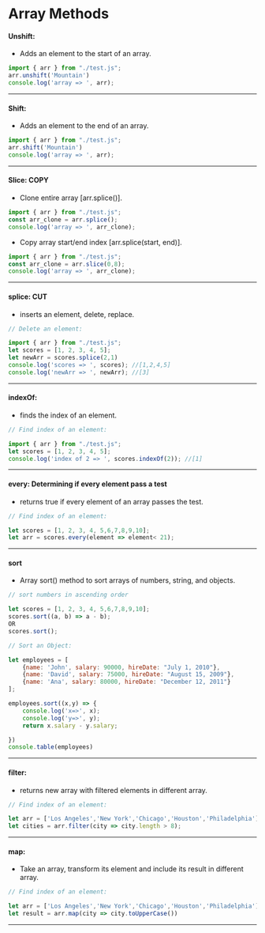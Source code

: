 
# Array Methods
 
#### Unshift: 
* Adds an element to the start of an array.
```javascript
import { arr } from "./test.js";
arr.unshift('Mountain')
console.log('array => ', arr);
```
 ---------------------------------------

#### Shift: 
* Adds an element to the end of an array.
```javascript
import { arr } from "./test.js";
arr.shift('Mountain')
console.log('array => ', arr);
```
 ---------------------------------------

 #### Slice:   COPY
* Clone entire array [arr.splice()].
```javascript
import { arr } from "./test.js";
const arr_clone = arr.splice();
console.log('array => ', arr_clone);
```

* Copy array start/end index [arr.splice(start, end)].
```javascript
import { arr } from "./test.js";
const arr_clone = arr.slice(0,8);
console.log('array => ', arr_clone);
```

 ---------------------------------------

#### splice:   CUT
* inserts an element, delete, replace.
```javascript
// Delete an element:

import { arr } from "./test.js";
let scores = [1, 2, 3, 4, 5];
let newArr = scores.splice(2,1)
console.log('scores => ', scores); //[1,2,4,5]
console.log('newArr => ', newArr); //[3]

```
 ---------------------------------------

#### indexOf:
* finds the index of an element.
```javascript
// Find index of an element:

import { arr } from "./test.js";
let scores = [1, 2, 3, 4, 5];
console.log('index of 2 => ', scores.indexOf(2)); //[1]

```
 ---------------------------------------

#### every: Determining if every element pass a test
* returns true if every element of an array passes the test.
```javascript
// Find index of an element:

let scores = [1, 2, 3, 4, 5,6,7,8,9,10];
let arr = scores.every(element => element< 21);

```
 ---------------------------------------

#### sort
* Array sort() method to sort arrays of numbers, string, and objects.
```javascript
// sort numbers in ascending order

let scores = [1, 2, 3, 4, 5,6,7,8,9,10];
scores.sort((a, b) => a - b);
OR
scores.sort();

```

```javascript
// Sort an Object:

let employees = [
    {name: 'John', salary: 90000, hireDate: "July 1, 2010"},
    {name: 'David', salary: 75000, hireDate: "August 15, 2009"},
    {name: 'Ana', salary: 80000, hireDate: "December 12, 2011"}
];

employees.sort((x,y) => {
    console.log('x=>', x);
    console.log('y=>', y);
    return x.salary - y.salary;

})
console.table(employees)

```

 ---------------------------------------

 #### filter: 
* returns new array with filtered elements in different array.
```javascript
// Find index of an element:

let arr = ['Los Angeles','New York','Chicago','Houston','Philadelphia'];
let cities = arr.filter(city => city.length > 8);

```
 ---------------------------------------

  #### map: 
* Take an array, transform its element and include its result in different array.
```javascript
// Find index of an element:

let arr = ['Los Angeles','New York','Chicago','Houston','Philadelphia'];
let result = arr.map(city => city.toUpperCase())

```
 ---------------------------------------